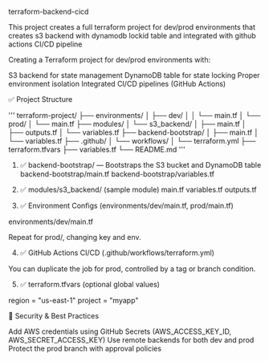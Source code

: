terraform-backend-cicd

This project creates a full terraform project for dev/prod environments that creates s3 backend with dynamodb lockid table and integrated with github actions CI/CD pipeline

Creating a Terraform project for dev/prod environments with:

S3 backend for state management
DynamoDB table for state locking
Proper environment isolation
Integrated CI/CD pipelines (GitHub Actions)

✅ Project Structure

'''
terraform-project/
├── environments/
│   ├── dev/
│   │   └── main.tf
│   └── prod/
│       └── main.tf
├── modules/
│   └── s3_backend/
│       ├── main.tf
│       ├── outputs.tf
│       └── variables.tf
├── backend-bootstrap/
│   ├── main.tf
│   └── variables.tf
├── .github/
│   └── workflows/
│       └── terraform.yml
├── terraform.tfvars
├── variables.tf
└── README.md
'''

1. ✅ backend-bootstrap/ — Bootstraps the S3 bucket and DynamoDB table
backend-bootstrap/main.tf
backend-bootstrap/variables.tf
2. ✅ modules/s3_backend/ (sample module)
main.tf
variables.tf
outputs.tf

3. ✅ Environment Configs (environments/dev/main.tf, prod/main.tf)

environments/dev/main.tf

Repeat for prod/, changing key and env.

4. ✅ GitHub Actions CI/CD (.github/workflows/terraform.yml)

You can duplicate the job for prod, controlled by a tag or branch condition.

5. ✅ terraform.tfvars (optional global values)

region  = "us-east-1"
project = "myapp"

🔐 Security & Best Practices

Add AWS credentials using GitHub Secrets (AWS_ACCESS_KEY_ID, AWS_SECRET_ACCESS_KEY)
Use remote backends for both dev and prod
Protect the prod branch with approval policies


